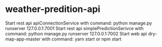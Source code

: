 # weather-predition-api

Start rest api apiConnectionService with command: python manage.py runserver 127.0.0.1:7001
Start rest api simplePredictionSerivce with command: python manage.py runserver 127.0.0.1:7002
Start web api dry-map-app-master with command: yarn start     or      npm start
